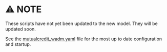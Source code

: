 # ⚠️ NOTE
These scripts have not yet been updated to the new model. They will be updated soon.

See the [mutualcredit_wadm.yaml](../mutualcredit_wadm.yaml) file for the most up to date configuration and startup.